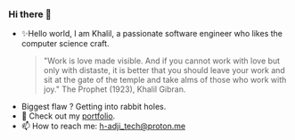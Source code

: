 ### Hi there 👋

- ✨Hello world, I am Khalil, a passionate software engineer who likes the computer science craft.
  > "Work is love made visible. And if you cannot work with love but only with distaste, it is better that you should leave your work and sit at the gate of the temple and take alms of those who work with joy." The Prophet (1923), Khalil Gibran.
- Biggest flaw ? Getting into rabbit holes.
- 💼 Check out my [portfolio](https://h-adji.github.io/portfolio/).
- 📫 How to reach me: [h-adji_tech@proton.me](h-adji_tech@proton.me)
